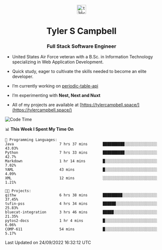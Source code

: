 <p align="center">
<a href="https://www.linkedin.com/in/t36campbell" target="blank"><img align="center" src="https://ik.imagekit.io/t36campbell/Portfolio/linkedin.png.original_m8bbGgPh6.png" alt="t36campbell" height="30" width="30" /></a>
</p>
<h1 align="center">Tyler S Campbell</h1>
<h3 align="center">Full Stack Software Engineer</h3>

* United States Air Force veteran with a B.Sc. in Information Technology specializing in Web Application Development. 

* Quick study, eager to cultivate the skills needed to become an elite developer.

* I’m currently working on [periodic-table-api](https://github.com/t36campbell/periodic-table-api)

* I’m experimenting with **Nest, Next and Nuxt**

* All of my projects are available at [https://tylercampbell.space/](https://tylercampbell.space/)

<!--START_SECTION:waka-->
![Code Time](http://img.shields.io/badge/Code%20Time-1%2C817%20hrs%2029%20mins-blue)

📊 **This Week I Spent My Time On** 

```text
💬 Programming Languages: 
Java                     7 hrs 37 mins       ██████████░░░░░░░░░░░░░░░   43.03% 
Python                   7 hrs 33 mins       ██████████░░░░░░░░░░░░░░░   42.7% 
Markdown                 1 hr 14 mins        █░░░░░░░░░░░░░░░░░░░░░░░░   7.02% 
YAML                     43 mins             █░░░░░░░░░░░░░░░░░░░░░░░░   4.09% 
XML                      12 mins             ░░░░░░░░░░░░░░░░░░░░░░░░░   1.21%

🐱‍💻 Projects: 
githw                    6 hrs 38 mins       █████████░░░░░░░░░░░░░░░░   37.45% 
tufin-pss                4 hrs 34 mins       ██████░░░░░░░░░░░░░░░░░░░   25.83% 
bluecat-integration      3 hrs 46 mins       █████░░░░░░░░░░░░░░░░░░░░   21.35% 
pytos2-docs              1 hr 4 mins         █░░░░░░░░░░░░░░░░░░░░░░░░   6.06% 
COMP-611                 54 mins             █░░░░░░░░░░░░░░░░░░░░░░░░   5.17%

```


 Last Updated on 24/09/2022 16:32:12 UTC
<!--END_SECTION:waka-->

